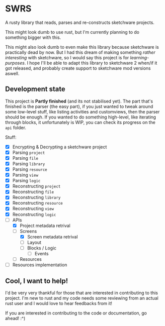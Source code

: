 # SWRS
A rusty library that reads, parses and re-constructs sketchware projects.

This might look dumb to use rust, but I'm currently planning to do something bigger with this.

This might also look dumb to even make this library because sketchware is practically dead by now. But I had this dream of making something _rather interesting_ with sketchware, so I would say this project is for _learning-purposes_. I hope I'll be able to adapt this library to sketchware 2 when/if it got released, and probably create support to sketchware mod versions aswell.

## Development state
This project is **Partly finished** (and its not stabilised yet). The part that's finished is the parser (the easy part), if you just wanted to tweak around some low-level stuff, like listing activities and customviews, then the parser should be enough. If you wanted to do something high-level, like iterating through blocks, it unfortunately is WIP, you can check its progress on the `api` folder.

Stuff:
 - [x] Encrypting & Decrypting a sketchware project
 - [x] Parsing `project`
 - [x] Parsing `file`
 - [x] Parsing `library`
 - [x] Parsing `resource`
 - [x] Parsing `view`
 - [x] Parsing `logic`
 - [x] Reconstructing `project`
 - [x] Reconstructing `file`
 - [x] Reconstructing `library`
 - [x] Reconstructing `resource`
 - [x] Reconstructing `view`
 - [x] Reconstructing `logic`
 - [ ] APIs
   - [x] Project metadata retrival
   - [ ] Screens
     - [x] Screen metadata retrival
     - [ ] Layout
     - [ ] Blocks / Logic
       - [ ] Events
   - [ ] Resources
 - [ ] Resources implementation

## Cool, I want to help!
I'd be very very thankful for those that are interested in contributing to this project. I'm new to rust and my code needs some reviewing from an actual rust user and I would love to hear feedbacks from it!

If you are interested in contributing to the code or documentation, go ahead! :^)
